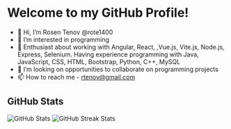 # Welcome to my GitHub Profile!

- 👋 Hi, I’m Rosen Tenov @rote1400
- 👀 I’m interested in programming
- 🌱 Enthusiast about working with Angular, React, ,Vue.js, Vite.js, Node.js, Express, Selenium. Having experience programming with Java, JavaScript, CSS, HTML, Bootstrap, Python, C++, MySQL
- 💞️ I’m looking on opportunities to collaborate on programming projects
- 📫 How to reach me - rtenov@gmail.com

## GitHub Stats

![GitHub Stats](https://github-readme-stats.vercel.app/api/top-langs?username=rote1400&layout=compact&card_width=350&langs_count=8&theme=vue-dark&border_radius=51)
![GitHub Streak Stats](https://streak-stats.demolab.com/?user=rote1400&theme=vue-dark&border_radius=51)

<!---
rote1400/rote1400 is a ✨ special ✨ repository because its `README.md` (this file) appears on your GitHub profile.
You can click the Preview link to take a look at your changes.
--->
